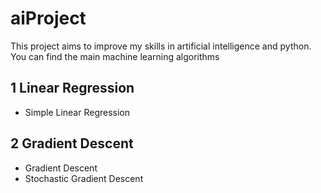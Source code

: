 # aiProject

This project aims to improve my skills in artificial intelligence and python.
You can find the main machine learning algorithms

## 1 Linear Regression 
<ul>
<li>Simple Linear Regression</li>
</ul>

## 2 Gradient Descent
<ul>
<li>Gradient Descent</li>
<li>Stochastic Gradient Descent</li>
</ul>


